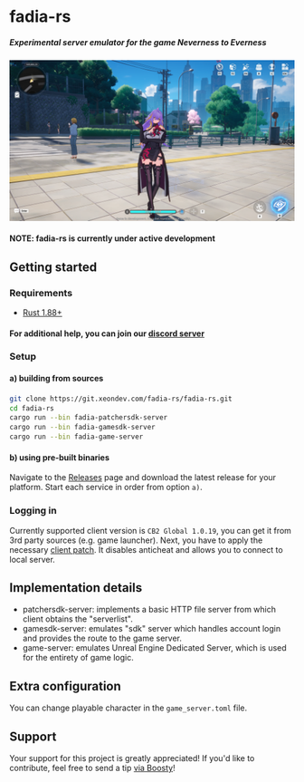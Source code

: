 # fadia-rs
##### Experimental server emulator for the game Neverness to Everness

![title](assets/img/title.png)

#### NOTE: fadia-rs is currently under active development
## Getting started
### Requirements
- [Rust 1.88+](https://www.rust-lang.org/tools/install)

#### For additional help, you can join our [discord server](https://discord.xeondev.com)

### Setup
#### a) building from sources
```sh
git clone https://git.xeondev.com/fadia-rs/fadia-rs.git
cd fadia-rs
cargo run --bin fadia-patchersdk-server
cargo run --bin fadia-gamesdk-server
cargo run --bin fadia-game-server
```
#### b) using pre-built binaries
Navigate to the [Releases](https://git.xeondev.com/fadia-rs/fadia-rs/releases) page and download the latest release for your platform.
Start each service in order from option `a)`.

### Logging in
Currently supported client version is `CB2 Global 1.0.19`, you can get it from 3rd party sources (e.g. game launcher). Next, you have to apply the necessary [client patch](https://git.xeondev.com/fadia-rs/symphonic/). It disables anticheat and allows you to connect to local server.

## Implementation details
- patchersdk-server: implements a basic HTTP file server from which client obtains the "serverlist".
- gamesdk-server: emulates "sdk" server which handles account login and provides the route to the game server.
- game-server: emulates Unreal Engine Dedicated Server, which is used for the entirety of game logic.

## Extra configuration
You can change playable character in the `game_server.toml` file.

## Support
Your support for this project is greatly appreciated! If you'd like to contribute, feel free to send a tip [via Boosty](https://boosty.to/xeondev/donate)!
